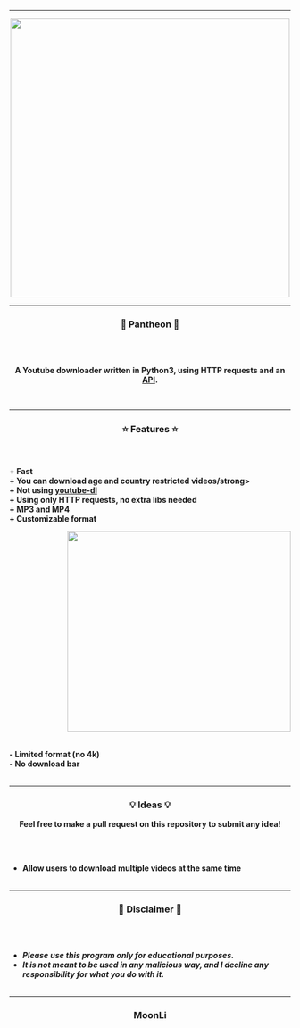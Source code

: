 -----

<p align="center">
<img src="https://c.tenor.com/y4IY9WNigD8AAAAC/1plike.gif", width="500", height="500">
</p>

-----

### <p align="center">👑 Pantheon 👑</p>

<br><br>
<p align="center">
  <strong>A Youtube downloader written in Python3, using HTTP requests and an <a href="https://github.com/matthew-asuncion/Fast-YouTube-to-MP3-Converter-API">API</a>.</strong>
</p>
<br>

-----

### <p align="center">⭐ Features ⭐</p>

<br><br>
<strong>+ Fast</strong>
<br>
<strong>+ You can download age and country restricted videos/strong>
<br>
<strong>+ Not using <a href="https://github.com/ytdl-org/youtube-dl">youtube-dl</a></strong>
<br>
<strong>+ Using only HTTP requests, no extra libs needed</strong>
<br>
<strong>+ MP3 and MP4</strong>
<br>
<strong>+ Customizable format</strong>
<br>

<p align="right">
<img src="https://i.pinimg.com/originals/e3/b3/59/e3b359fd2fbd0d4176000a394f10a159.gif" width="400", height="360">
</p>

<br>
<strong>- Limited format (no 4k)</strong>
<br>
<strong>- No download bar</strong>
<br><br>

-----

### <p align="center">💡 Ideas 💡</p>

<p align="center"><strong>Feel free to make a pull request on this repository to submit any idea!</strong</p>

<br><br>
* Allow users to download multiple videos at the same time
<br><br>

-----

### <p align="center">📌 Disclaimer 📌</p>

<br><br>
* ***Please use this program only for educational purposes.***
* ***It is not meant to be used in any malicious way, and I decline any responsibility for what you do with it.***
<br><br>

-----

### <p align="center">MoonLi</p>
